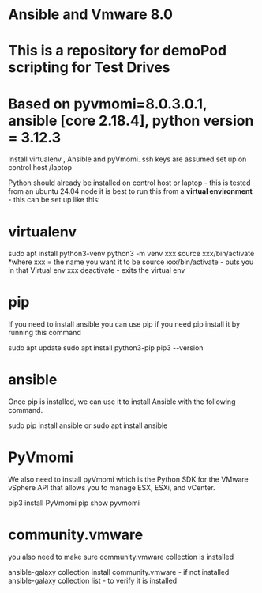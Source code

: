 # Ansible and Vmware 8.0

# This is a repository for demoPod scripting for Test Drives

# Based on pyvmomi=8.0.3.0.1,  ansible [core 2.18.4], python version = 3.12.3


Install virtualenv , Ansible and pyVmomi. ssh keys are assumed set up on control host /laptop

Python should already be installed on control host or laptop - this is tested from an ubuntu 24.04 node
it is best to run this from a **virtual environment** - this can be set up like this:

# virtualenv
sudo apt install python3-venv
python3 -m venv xxx
source xxx/bin/activate
*where xxx = the name you want it to be 
source xxx/bin/activate - puts you in that Virtual env xxx 
deactivate - exits the virtual env

# pip
If you need to install ansible you can use pip if you need pip install it by running this command

sudo apt update
sudo apt install python3-pip
pip3 --version

# ansible
Once pip is installed, we can use it to install Ansible with the following command.

sudo pip install ansible or sudo apt install ansible

# PyVmomi
We also need to install pyVmomi which is the Python SDK for the VMware vSphere API that allows you to manage ESX, ESXi, and vCenter.

pip3 install PyVmomi
pip show pyvmomi

# community.vmware
you also need to make sure community.vmware collection is installed 

ansible-galaxy collection install community.vmware - if not installed
ansible-galaxy collection list - to verify it is installed
